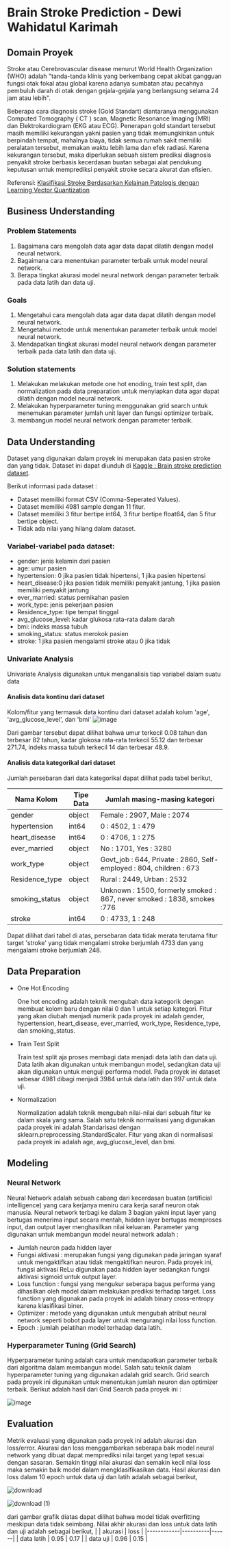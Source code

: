 # Brain Stroke Prediction - Dewi Wahidatul Karimah

## Domain Proyek
Stroke atau Cerebrovascular disease menurut World  Health  Organization  (WHO) adalah "tanda-tanda  klinis  yang  berkembang  cepat  akibat  gangguan fungsi  otak  fokal  atau  global  karena  adanya  sumbatan atau  pecahnya  pembuluh  darah  di  otak  dengan  gejala-gejala  yang  berlangsung  selama  24  jam  atau  lebih". 

Beberapa cara diagnosis stroke (Gold Standart) diantaranya menggunakan Computed Tomography ( CT ) scan, Magnetic Resonance Imaging (MRI) dan Elektrokardiogram (EKG atau ECG). Penerapan gold standart tersebut masih memiliki kekurangan yakni pasien yang tidak memungkinkan untuk berpindah tempat, mahalnya biaya, tidak semua rumah sakit memiliki peralatan tersebut, memakan waktu lebih lama dan efek radiasi. Karena kekurangan tersebut,  maka diperlukan sebuah sistem prediksi diagnosis penyakit stroke berbasis kecerdasan buatan sebagai alat pendukung keputusan untuk memprediksi penyakit stroke secara akurat dan efisien. 

Referensi: [Klasifikasi Stroke Berdasarkan Kelainan Patologis dengan Learning Vector Quantization ](https://media.neliti.com/media/publications/69296-ID-klasifikasi-stroke-berdasarkan-kelainan.pdf) 

## Business Understanding

### Problem Statements

1. Bagaimana cara mengolah data agar data dapat dilatih dengan model neural network.
2. Bagaimana cara menentukan parameter terbaik untuk model neural network.
3. Berapa tingkat akurasi model neural network dengan parameter terbaik pada data latih dan data uji.

### Goals

1. Mengetahui cara mengolah data agar data dapat dilatih dengan model neural network.
2. Mengetahui metode untuk menentukan parameter terbaik untuk model neural network.
3. Mendapatkan tingkat akurasi model neural network dengan parameter terbaik pada data latih dan data uji.

### Solution statements

1. Melakukan melakukan metode one hot enoding, train test split, dan normalization pada data preparation untuk menyiapkan data agar dapat dilatih dengan model neural network.
2. Melakukan hyperparameter tuning menggunakan grid search untuk menemukan parameter jumlah unit layer dan fungsi optimizer terbaik.
3. membangun model neural network dengan parameter terbaik.

## Data Understanding
Dataset yang digunakan dalam proyek ini merupakan data pasien stroke dan yang tidak. Dataset ini dapat diunduh di [Kaggle : Brain stroke prediction dataset](https://www.kaggle.com/datasets/zzettrkalpakbal/full-filled-brain-stroke-dataset).

Berikut informasi pada dataset :

+ Dataset memiliki format CSV (Comma-Seperated Values).
+ Dataset memiliki 4981 sample dengan 11 fitur.
+ Dataset memiliki 3 fitur bertipe int64, 3 fitur bertipe float64, dan 5 fitur bertipe object.
+ Tidak ada nilai yang hilang dalam dataset.

### Variabel-variabel pada dataset:

- gender: jenis kelamin dari pasien
- age: umur pasien
- hypertension: 0 jika pasien tidak hipertensi, 1 jika pasien hipertensi
- heart_disease:0 jika pasien tidak memiliki penyakit jantung, 1 jika pasien memiliki penyakit jantung
- ever_married: status pernikahan pasien
- work_type: jenis pekerjaan pasien
- Residence_type: tipe tempat tinggal
- avg_glucose_level: kadar glukosa rata-rata dalam darah
- bmi: indeks massa tubuh
- smoking_status: status merokok pasien
- stroke: 1 jika pasien mengalami stroke atau 0 jika tidak

### Univariate Analysis

Univariate Analysis digunakan untuk menganalisis tiap variabel dalam suatu data

#### Analisis data kontinu dari dataset

Kolom/fitur yang termasuk data kontinu dari dataset adalah kolum 'age', 'avg_glucose_level', dan 'bmi'
![image](https://github.com/dewi31/brain_stroke_prediction/assets/87901348/82851c08-f62d-4ab8-8d73-4ccc9f0748dd)

Dari gambar tersebut dapat dilihat bahwa umur terkecil 0.08 tahun dan terbesar 82 tahun, kadar glokosa rata-rata terkecil 55.12 dan terbesar 271.74, indeks massa tubuh terkecil 14 dan terbesar 48.9.

#### Analisis data kategorikal dari dataset

Jumlah persebaran dari data kategorikal dapat dilihat pada tabel berikut,

| Nama Kolom     | Tipe Data | Jumlah masing-masing kategori                                             |
|----------------|-----------|---------------------------------------------------------------------------|
| gender         | object    |   Female : 2907, Male : 2074                                              |
| hypertension   | int64     |   0 : 4502, 1 : 479                                                       |
| heart_disease  | int64     |   0 : 4706, 1 : 275                                                       |
| ever_married   | object    |   No : 1701, Yes : 3280                                                   |
| work_type      | object    |   Govt_job : 644, Private : 2860, Self-employed : 804, children : 673     |
| Residence_type | object    |   Rural : 2449, Urban : 2532                                              |
| smoking_status | object    |   Unknown : 1500, formerly smoked : 867, never smoked : 1838, smokes :776 |
| stroke         | int64     |   0 : 4733, 1 : 248                                                       |

Dapat dilihat dari tabel di atas, persebaran data tidak merata terutama fitur target 'stroke' yang tidak mengalami stroke berjumlah 4733 dan yang mengalami stroke berjumlah 248.

## Data Preparation

+ One Hot Encoding

  One hot encoding adalah teknik mengubah data kategorik dengan membuat kolom baru dengan nilai 0 dan 1 untuk setiap kategori. Fitur yang akan diubah menjadi numerik pada proyek ini adalah gender, hypertension, heart_disease, ever_married, work_type, Residence_type, dan smoking_status.
  
+ Train Test Split

  Train test split aja proses membagi data menjadi data latih dan data uji. Data latih akan digunakan untuk membangun model, sedangkan data uji akan digunakan untuk menguji performa model. Pada proyek ini dataset sebesar 4981 dibagi menjadi 3984 untuk data latih dan 997 untuk data uji.
  
+ Normalization

  Normalization adalah teknik mengubah nilai-nilai dari sebuah fitur ke dalam skala yang sama. Salah satu teknik normalisasi yang digunakan pada proyek ini adalah Standarisasi dengan sklearn.preprocessing.StandardScaler. Fitur yang akan di normalisasi pada proyek ini adalah age, avg_glucose_level, dan bmi.

## Modeling

### Neural Network

Neural Network adalah sebuah cabang dari kecerdasan buatan (artificial intelligence) yang cara kerjanya meniru cara kerja saraf neuron otak manusia. Neural network terbagi ke dalam 3 bagian yakni input layer yang bertugas menerima input secara mentah, hidden layer bertugas memproses input, dan output layer menghasilkan nilai keluaran. Parameter yang digunakan untuk membangun model neural network adalah :
- Jumlah neuron pada hidden layer
- Fungsi aktivasi : merupakan fungsi yang digunakan pada jaringan syaraf untuk mengaktifkan atau tidak mengaktifkan neuron. Pada proyek ini, fungsi aktivasi ReLu digunakan pada hidden layer sedangkan fungsi aktivasi sigmoid untuk output layer.
- Loss function : fungsi yang mengukur seberapa bagus performa yang dihasilkan oleh model dalam melakukan prediksi terhadap target. Loss function yang digunakan pada proyek ini adalah binary cross-entropy karena klasifikasi biner.
- Optimizer : metode yang digunakan untuk mengubah atribut neural network seperti bobot pada layer untuk mengurangi nilai loss function.
- Epoch : jumlah pelatihan model terhadap data latih.

### Hyperparameter Tuning (Grid Search)

Hyperparameter tuning adalah cara untuk mendapatkan parameter terbaik dari algoritma dalam membangun model. Salah satu teknik dalam hyperparameter tuning yang digunakan adalah grid search. Grid search pada proyek ini digunakan untuk menentukan jumlah neuron dan optimizer terbaik. Berikut adalah hasil dari Grid Search pada proyek ini :

![image](https://github.com/dewi31/brain_stroke_prediction/assets/87901348/c750b359-f982-470d-9a0f-0a144b39fba7)

## Evaluation

Metrik evaluasi yang digunakan pada proyek ini adalah akurasi dan loss/error. Akurasi dan loss menggambarkan seberapa baik model neural network yang dibuat dapat memprediksi nilai target yang tepat sesuai dengan sasaran. Semakin tinggi nilai akurasi dan semakin kecil nilai loss maka semakin baik model dalam mengklasifikasikan data. Hasil akurasi dan loss dalam 10 epoch untuk data uji dan latih adalah sebagai berikut,

![download](https://github.com/dewi31/brain_stroke_prediction/assets/87901348/a97ece0b-6ec2-44f4-980b-9fdb69a4bf04)

![download (1)](https://github.com/dewi31/brain_stroke_prediction/assets/87901348/22940642-698d-44da-8b2b-86c8daadf3de)

dari gambar grafik diatas dapat dilihat bahwa model tidak overfitting meskipun data tidak seimbang. Nilai akhir akurasi dan loss untuk data latih dan uji adalah sebagai berikut,
|            | akurasi  | loss |
|------------|----------|------|
| data latih |     0.95 | 0.17 |
| data uji   |     0.96 | 0.15 |

